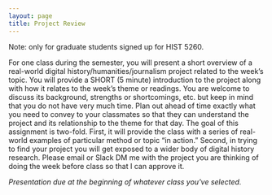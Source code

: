 ```yaml
---
layout: page
title: Project Review
---
```


Note: only for graduate students signed up for HIST 5260.



For one class during the semester, you will present a short overview of a real-world digital history/humanities/journalism project related to the week’s topic. You will provide a SHORT (5 minute) introduction to the project along with how it relates to the week’s theme or readings. You are welcome to discuss its background, strengths or shortcomings, etc. but keep in mind that you do not have very much time. Plan out ahead of time exactly what you need to convey to your classmates so that they can understand the project and its relationship to the theme for that day. The goal of this assignment is two-fold. First, it will provide the class with a series of real-world examples of particular method or topic “in action.” Second, in trying to find your project you will get exposed to a wider body of digital history research. Please email or Slack DM me with the project you are thinking of doing the week before class so that I can approve it.

*Presentation due at the beginning of whatever class you've selected.*